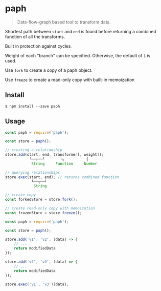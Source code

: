 # paph

> Data-flow-graph based tool to transform data.

Shortest path between `start` and `end` is found before returning a combined function of all the transforms.

Built in protection against cycles.

Weight of each "branch" can be specified. Otherwise, the default of `1` is used.

Use `fork` to create a copy of a paph object.

Use `freeze` to create a read-only copy with built-in memoization.

## Install

````
$ npm install --save paph
````

## Usage

````javascript
const paph = require('paph');

const store = paph();

// creating a relationship
store.add(start, end, transformer[, weight]);
           └──┬──┘       └┐          │
            String     Function     Number

// querying relationships
store.exec(start, end); // returns combined function
            └──┬──┘
             String

// create copy
const forkedStore = store.fork();

// create read-only copy with memoization
const frozenStore = store.freeze();
````

````javascript
const paph = require('paph');

const store = paph();

store.add('v1', 'v2', (data) => {
    // ...
    return modifiedData
});

store.add('v2', 'v3', (data) => {
    // ...
    return modifiedData
});

store.exec('v1', 'v3')(data);
````